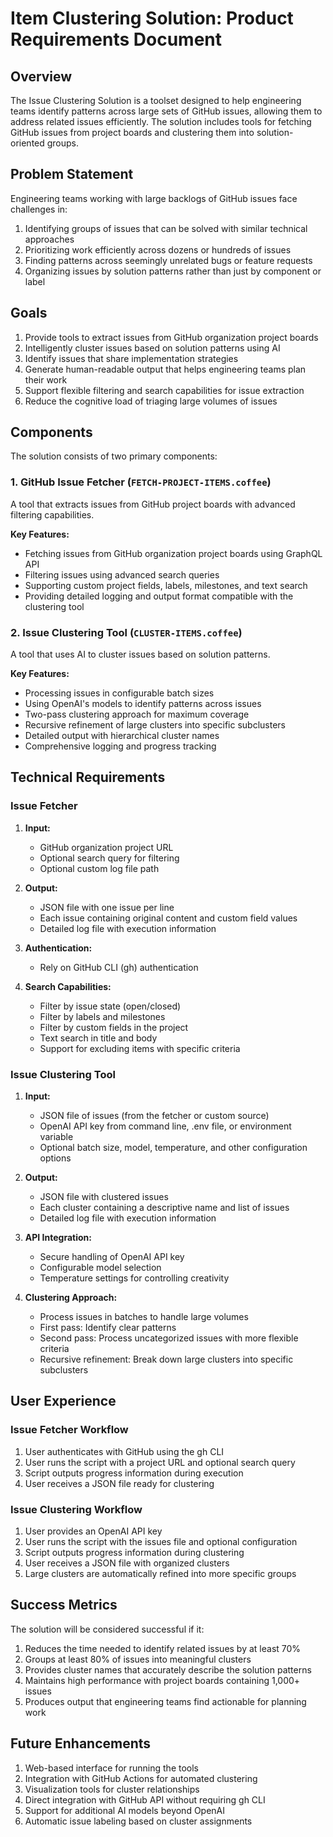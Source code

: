 # Item Clustering Solution: Product Requirements Document

## Overview

The Issue Clustering Solution is a toolset designed to help engineering teams identify patterns across large sets of GitHub issues, allowing them to address related issues efficiently. The solution includes tools for fetching GitHub issues from project boards and clustering them into solution-oriented groups.

## Problem Statement

Engineering teams working with large backlogs of GitHub issues face challenges in:

1. Identifying groups of issues that can be solved with similar technical approaches
2. Prioritizing work efficiently across dozens or hundreds of issues
3. Finding patterns across seemingly unrelated bugs or feature requests
4. Organizing issues by solution patterns rather than just by component or label

## Goals

1. Provide tools to extract issues from GitHub organization project boards
2. Intelligently cluster issues based on solution patterns using AI
3. Identify issues that share implementation strategies
4. Generate human-readable output that helps engineering teams plan their work
5. Support flexible filtering and search capabilities for issue extraction
6. Reduce the cognitive load of triaging large volumes of issues

## Components

The solution consists of two primary components:

### 1. GitHub Issue Fetcher (`FETCH-PROJECT-ITEMS.coffee`)

A tool that extracts issues from GitHub project boards with advanced filtering capabilities.

**Key Features:**

- Fetching issues from GitHub organization project boards using GraphQL API
- Filtering issues using advanced search queries
- Supporting custom project fields, labels, milestones, and text search
- Providing detailed logging and output format compatible with the clustering tool

### 2. Issue Clustering Tool (`CLUSTER-ITEMS.coffee`)

A tool that uses AI to cluster issues based on solution patterns.

**Key Features:**

- Processing issues in configurable batch sizes
- Using OpenAI's models to identify patterns across issues
- Two-pass clustering approach for maximum coverage
- Recursive refinement of large clusters into specific subclusters
- Detailed output with hierarchical cluster names
- Comprehensive logging and progress tracking

## Technical Requirements

### Issue Fetcher

1. **Input:**
   - GitHub organization project URL
   - Optional search query for filtering
   - Optional custom log file path

2. **Output:**
   - JSON file with one issue per line
   - Each issue containing original content and custom field values
   - Detailed log file with execution information

3. **Authentication:**
   - Rely on GitHub CLI (gh) authentication

4. **Search Capabilities:**
   - Filter by issue state (open/closed)
   - Filter by labels and milestones
   - Filter by custom fields in the project
   - Text search in title and body
   - Support for excluding items with specific criteria

### Issue Clustering Tool

1. **Input:**
   - JSON file of issues (from the fetcher or custom source)
   - OpenAI API key from command line, .env file, or environment variable
   - Optional batch size, model, temperature, and other configuration options

2. **Output:**
   - JSON file with clustered issues
   - Each cluster containing a descriptive name and list of issues
   - Detailed log file with execution information

3. **API Integration:**
   - Secure handling of OpenAI API key
   - Configurable model selection
   - Temperature settings for controlling creativity

4. **Clustering Approach:**
   - Process issues in batches to handle large volumes
   - First pass: Identify clear patterns
   - Second pass: Process uncategorized issues with more flexible criteria
   - Recursive refinement: Break down large clusters into specific subclusters

## User Experience

### Issue Fetcher Workflow

1. User authenticates with GitHub using the gh CLI
2. User runs the script with a project URL and optional search query
3. Script outputs progress information during execution
4. User receives a JSON file ready for clustering

### Issue Clustering Workflow

1. User provides an OpenAI API key
2. User runs the script with the issues file and optional configuration
3. Script outputs progress information during clustering
4. User receives a JSON file with organized clusters
5. Large clusters are automatically refined into more specific groups

## Success Metrics

The solution will be considered successful if it:

1. Reduces the time needed to identify related issues by at least 70%
2. Groups at least 80% of issues into meaningful clusters
3. Provides cluster names that accurately describe the solution patterns
4. Maintains high performance with project boards containing 1,000+ issues
5. Produces output that engineering teams find actionable for planning work

## Future Enhancements

1. Web-based interface for running the tools
2. Integration with GitHub Actions for automated clustering
3. Visualization tools for cluster relationships
4. Direct integration with GitHub API without requiring gh CLI
5. Support for additional AI models beyond OpenAI
6. Automatic issue labeling based on cluster assignments

